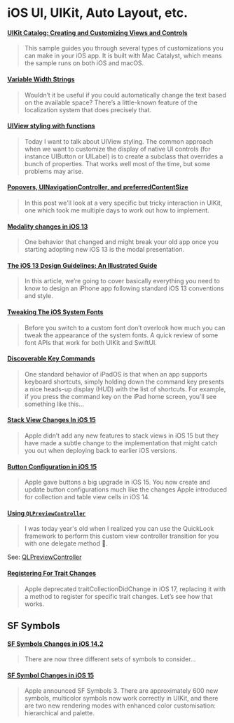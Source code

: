 # iOS UI, UIKit, Auto Layout, etc.

#### [UIKit Catalog: Creating and Customizing Views and Controls](https://developer.apple.com/documentation/uikit/views_and_controls/uikit_catalog_creating_and_customizing_views_and_controls)

> This sample guides you through several types of customizations you can make in your iOS app. It is built with Mac Catalyst, which means the sample runs on both iOS and macOS.

#### [Variable Width Strings](https://useyourloaf.com/blog/variable-width-strings/)

> Wouldn’t it be useful if you could automatically change the text based on the available space? There’s a little-known feature of the localization system that does precisely that.

#### [UIView styling with functions](https://felginep.github.io/2019-02-19/uiview-styling-with-functions)

> Today I want to talk about UIView styling. The common approach when we want to customize the display of native UI controls (for instance UIButton or UILabel) is to create a subclass that overrides a bunch of properties. That works well most of the time, but some problems may arise.

#### [Popovers, UINavigationController, and preferredContentSize](https://noahgilmore.com/blog/popover-uinavigationcontroller-preferredcontentsize/)

> In this post we'll look at a very specific but tricky interaction in UIKit, one which took me multiple days to work out how to implement.

#### [Modality changes in iOS 13](https://sarunw.com/posts/modality-changes-in-ios13)

> One behavior that changed and might break your old app once you starting adopting new iOS 13 is the modal presentation.

#### [The iOS 13 Design Guidelines: An Illustrated Guide](https://learnui.design/blog/ios-design-guidelines-templates.html)

> In this article, we’re going to cover basically everything you need to know to design an iPhone app following standard iOS 13 conventions and style.

#### [Tweaking The iOS System Fonts](https://useyourloaf.com/blog/tweaking-the-ios-system-fonts/)

> Before you switch to a custom font don’t overlook how much you can tweak the appearance of the system fonts. A quick review of some font APIs that work for both UIKit and SwiftUI.

#### [Discoverable Key Commands](https://indiestack.com/2021/03/discoverable-key-commands/)

> One standard behavior of iPadOS is that when an app supports keyboard shortcuts, simply holding down the command key presents a nice heads-up display (HUD) with the list of shortcuts. For example, if you press the command key on the iPad home screen, you’ll see something like this...

#### [Stack View Changes In iOS 15](https://useyourloaf.com/blog/stack-view-changes-in-ios-15/)

> Apple didn’t add any new features to stack views in iOS 15 but they have made a subtle change to the implementation that might catch you out when deploying back to earlier iOS versions.

#### [Button Configuration in iOS 15](https://useyourloaf.com/blog/button-configuration-in-ios-15/)

> Apple gave buttons a big upgrade in iOS 15. You now create and update button configurations much like the changes Apple introduced for collection and table view cells in iOS 14.

#### [Using `QLPreviewController`](https://mobile.twitter.com/JordanMorgan10/status/1526999338928439296)

> I was today year's old when I realized you can use the QuickLook framework to perform this custom view controller transition for you with one delegate method 🤯.

See: [QLPreviewController](https://developer.apple.com/documentation/quicklook/qlpreviewcontroller)

#### [Registering For Trait Changes](https://useyourloaf.com/blog/registering-for-trait-changes/)

> Apple deprecated traitCollectionDidChange in iOS 17, replacing it with a method to register for specific trait changes. Let’s see how that works.

## SF Symbols

#### [SF Symbols Changes in iOS 14.2](https://hacknicity.medium.com/sf-symbols-changes-in-ios-14-2-8a8bdf708426)

> There are now three different sets of symbols to consider...

#### [SF Symbol Changes in iOS 15](https://hacknicity.medium.com/sf-symbol-changes-in-ios-15-fa40a332de3b)

> Apple announced SF Symbols 3. There are approximately 600 new symbols, multicolor symbols now work correctly in UIKit, and there are two new rendering modes with enhanced color customisation: hierarchical and palette.

